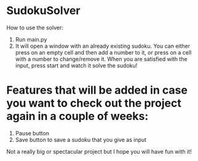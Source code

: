 # SudokuSolver

How to use the solver:

1. Run main.py
2. It will open a window with an already existing sudoku. You can either press on an empty cell and then add a number to it, or press on a cell with a
   number to change/remove it. When you are satisfied with the input, press start and watch it solve the sudoku!

# Features that will be added in case you want to check out the project again in a couple of weeks:
  1. Pause button
  2. Save button to save a sudoku that you give as input

Not a really big or spectacular project but I hope you will have fun with it!
